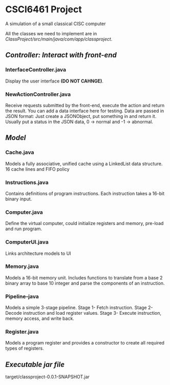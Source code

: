 # CSCI6461 Project
A simulation of a small classical CISC computer  

All the classes we need to implement are in *ClassProject/src/main/java/com/app/classproject*.

## *Controller: Interact with front-end*
### InterfaceController.java ###
Display the user interface **(DO NOT CAHNGE)**.  

### NewActionController.java ###
Receive requests submitted by the front-end, execute the action and return the result. You can add a data interface here for testing. Data are passed in JSON format: Just create a JSONObject, put something in and return it. Usually put a status in the JSON data, 0 → normal and -1 → abnormal.

## *Model*
### Cache.java ###
Models a fully associative, unified cache using a LinkedList data structure. 16 cache lines and FIFO policy

### Instructions.java ###
Contains definitions of program instructions. Each instruction takes a 16-bit binary input.  

### Computer.java ###
Define the virtual computer, could initialize registers and memory, pre-load and run program.

### ComputerUI.java ###
Links architecture models to UI

### Memory.java ###
Models a 16-bit memory unit. Includes functions to translate from a base 2 binary array to base 10 integer and parse the components of an instruction.  

### Pipeline-java ###
Models a simple 3-stage pipeline. Stage 1- Fetch instruction. Stage 2- Decode instruction and load register values. Stage 3- Execute instruction, memory access, and write back.

### Register.java ###
Models a program register and provides a constructor to create all required types of registers.  

## *Executable jar file*
target/classproject-0.0.1-SNAPSHOT.jar
